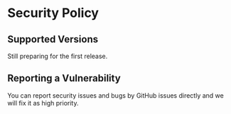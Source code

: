 # Security Policy

## Supported Versions

Still preparing for the first release.

## Reporting a Vulnerability

You can report security issues and bugs by GitHub issues directly and we will fix it as high priority.
